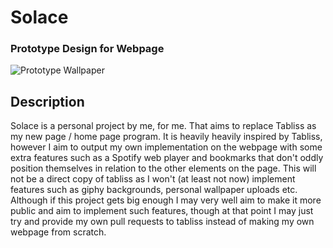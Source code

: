 # Solace
### Prototype Design for Webpage
![Prototype Wallpaper](https://user-images.githubusercontent.com/72793125/173208366-e7018625-e50b-4ddd-8008-4fbfb32c22ed.png)

## Description
Solace is a personal project by me, for me. That aims to replace Tabliss as my new page / home page program. It is heavily heavily inspired by Tabliss, however I aim to output my own implementation on the webpage with some extra features such as a Spotify web player and bookmarks that don't oddly position themselves in relation to the other elements on the page. 
This will not be a direct copy of tabliss as I won't (at least not now) implement features such as giphy backgrounds, personal wallpaper uploads etc. Although if this project gets big enough I may very well aim to make it more public and aim to implement such features, though at that point I may just try and provide my own pull requests to tabliss instead of making my own webpage from scratch.